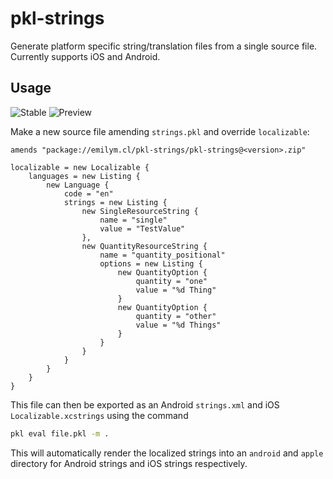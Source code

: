 # pkl-strings

Generate platform specific string/translation files from a single source file. Currently supports iOS and Android.

## Usage
![Stable](https://img.shields.io/github/v/release/BenMMcLean/pkl-strings?label=Stable)
![Preview](https://img.shields.io/github/v/release/BenMMcLean/pkl-strings?label=Preview&include_prereleases)

Make a new source file amending `strings.pkl` and override `localizable`:
```pkl
amends "package://emilym.cl/pkl-strings/pkl-strings@<version>.zip"

localizable = new Localizable {
    languages = new Listing {
        new Language {
            code = "en"
            strings = new Listing {
                new SingleResourceString {
                    name = "single"
                    value = "TestValue"
                },
                new QuantityResourceString {
                    name = "quantity_positional"
                    options = new Listing {
                        new QuantityOption {
                            quantity = "one"
                            value = "%d Thing"
                        }
                        new QuantityOption {
                            quantity = "other"
                            value = "%d Things"
                        }
                    }
                }
            }
        }
    }
}
```

This file can then be exported as an Android `strings.xml` and iOS `Localizable.xcstrings` using the command
```bash
pkl eval file.pkl -m .
```

This will automatically render the localized strings into an `android` and `apple` directory for Android strings and iOS strings respectively.
